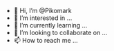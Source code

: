 - 👋 Hi, I’m @Pikomark
- 👀 I’m interested in ...
- 🌱 I’m currently learning ...
- 💞️ I’m looking to collaborate on ...
- 📫 How to reach me ...

<!---
Pikomark/Pikomark is a ✨ special ✨ repository because its `README.md` (this file) appears on your GitHub profile.
You can click the Preview link to take a look at your changes.
--->
